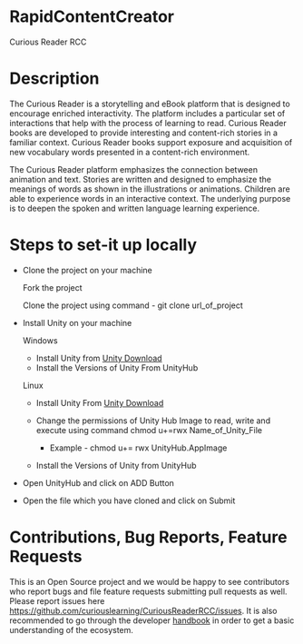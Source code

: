 # RapidContentCreator
Curious Reader RCC

# Description

The Curious Reader is a storytelling and eBook platform that is designed to encourage enriched interactivity. The platform includes a particular set of interactions that help with the process of learning to read. Curious Reader books are developed to provide interesting and content-rich stories in a familiar context. Curious Reader books support exposure and acquisition of new vocabulary words presented in a content-rich environment. 

The Curious Reader platform emphasizes the connection between animation and text. Stories are written and designed to emphasize the meanings of words as shown in the illustrations or animations. Children are able to experience words in an interactive context. The underlying purpose is to deepen the spoken and written language learning experience.

# Steps to set-it up locally

- Clone the project on your machine 
  
    Fork the project
    
    Clone the project using command - git clone url_of_project

- Install Unity on your machine

    Windows

    - Install Unity from [Unity Download](https://store.unity.com/download-nuo)
    - Install the Versions of Unity From UnityHub
  
    Linux

    - Install Unity From [Unity Download](https://store.unity.com/download-nuo)     
    
    - Change the permissions of Unity Hub Image to read, write and execute using command chmod u+=rwx Name_of_Unity_File 
        - Example - chmod u+= rwx UnityHub.AppImage

    - Install the Versions of Unity from UnityHub

- Open UnityHub and click on ADD Button 
- Open the file which you have cloned and click on Submit

# Contributions, Bug Reports, Feature Requests

This is an Open Source project and we would be happy to see contributors who report bugs and file feature requests submitting pull requests as well. Please report issues here https://github.com/curiouslearning/CuriousReaderRCC/issues. It is also recommended to go through the developer [handbook](./Contributing.md) in order to get a basic understanding of the ecosystem.
